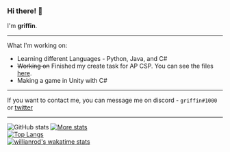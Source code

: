 ### Hi there! 👋

I'm **griffin**.

***

What I'm working on: 
* Learning different Languages - Python, Java, and C#
* ~~Working on~~ Finished my create task for AP CSP. You can see the files [here](https://github.com/gr1ffin/MathTask).
* Making a game in Unity with C#
***

If you want to contact me, you can message me on discord - ``griffin#1000`` or [twitter](https://twitter.com/gr1ffinvr)


***
![GitHub stats](https://github-readme-stats.vercel.app/api?username=gr1ffin&show_icons=true&theme=tokyonight)
[![More stats](https://github-readme-streak-stats.herokuapp.com/?user=gr1ffin&theme=tokyonight)](https://github.com/Yelloo5191/github-readme-stats)\
[![Top Langs](https://github-readme-stats.vercel.app/api/top-langs/?username=gr1ffin&theme=tokyonight)](https://github.com/anuraghazra/github-readme-stats)\
[![willianrod's wakatime stats](https://github-readme-stats.vercel.app/api/wakatime?username=gr1ffin&theme=tokyonight)](https://github.com/anuraghazra/github-readme-stats)


